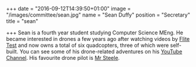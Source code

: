 +++
date = "2016-09-12T14:39:50+01:00"
image = "/images/committee/sean.jpg"
name = "Sean Duffy"
position = "Secretary"
title = "sean"

+++
Sean is a fourth year student studying Computer Science MEng. He became interested in drones a few years ago after watching videos by [Flite Test](https://www.youtube.com/user/flitetest) and now owns a total of six quadcopters, three of which were self-built. You can see some of his drone-related adventures on his [YouTube Channel](https://www.youtube.com/channel/UC6WZ_1nNi4fiK7X7NN0_wBA). His favourite drone pilot is [Mr Steele](https://www.youtube.com/watch?v=VKIxOhfoGM0).

